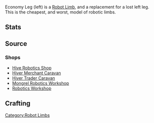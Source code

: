 Economy Leg (left) is a [Robot Limb](Robot_Limbs.md "wikilink"), and a
replacement for a lost left leg. This is the cheapest, and worst, model
of robotic limbs.

## Stats 

## Source

### Shops

- [Hive Robotics Shop](Hive_Robotics_Shop.md "wikilink")
- [Hiver Merchant Caravan](Hiver_Merchant_Caravan.md "wikilink")
- [Hiver Trader Caravan](Hiver_Trader_Caravan.md "wikilink")
- [Mongrel Robotics Workshop](Mongrel_Robotics_Workshop.md "wikilink")
- [Robotics Workshop](Robotics_Workshop.md "wikilink")

## Crafting

[Category:Robot Limbs](Category:Robot_Limbs "wikilink")